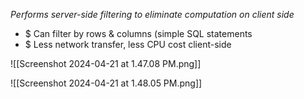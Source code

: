 *Performs server-side filtering to eliminate computation on client side*
- $ Can filter by rows & columns (simple SQL statements
- $ Less network transfer, less CPU cost client-side

![[Screenshot 2024-04-21 at 1.47.08 PM.png]]

![[Screenshot 2024-04-21 at 1.48.05 PM.png]]